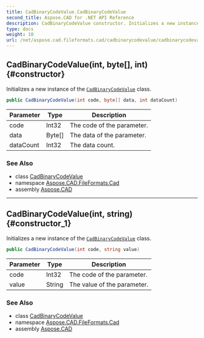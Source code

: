 ```yaml
---
title: CadBinaryCodeValue.CadBinaryCodeValue
second_title: Aspose.CAD for .NET API Reference
description: CadBinaryCodeValue constructor. Initializes a new instance of the CadBinaryCodeValue class
type: docs
weight: 10
url: /net/aspose.cad.fileformats.cad/cadbinarycodevalue/cadbinarycodevalue/
---
```

## CadBinaryCodeValue(int, byte[], int) {#constructor}

Initializes a new instance of the [`CadBinaryCodeValue`](../) class.

```csharp
public CadBinaryCodeValue(int code, byte[] data, int dataCount)
```

| Parameter | Type | Description |
| --- | --- | --- |
| code | Int32 | The code of the parameter. |
| data | Byte[] | The data of the parameter. |
| dataCount | Int32 | The data count. |

### See Also

* class [CadBinaryCodeValue](../)
* namespace [Aspose.CAD.FileFormats.Cad](../../cadbinarycodevalue/)
* assembly [Aspose.CAD](../../../)

---

## CadBinaryCodeValue(int, string) {#constructor_1}

Initializes a new instance of the [`CadBinaryCodeValue`](../) class.

```csharp
public CadBinaryCodeValue(int code, string value)
```

| Parameter | Type | Description |
| --- | --- | --- |
| code | Int32 | The code of the parameter. |
| value | String | The value of the parameter. |

### See Also

* class [CadBinaryCodeValue](../)
* namespace [Aspose.CAD.FileFormats.Cad](../../cadbinarycodevalue/)
* assembly [Aspose.CAD](../../../)


